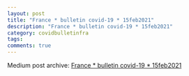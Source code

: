 ```yaml
---
layout: post
title: "France * bulletin covid-19 * 15feb2021"
description: "France * bulletin covid-19 * 15feb2021"
category: covidbulletinfra
tags: 
comments: true
---
```


Medium post archive: [France * bulletin covid-19 * 15feb2021](https://chrisgodlak.medium.com/france-bulletin-covid-19-15feb2021-c52e1681e87)
